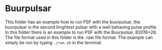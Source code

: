 # Buurpulsar

This folder has an example how to run PSF with the buurpulsar,
the buurpulsar is the second brightest pulsar with a well 
behaving pulse profile. In this folder there is an example
to run PSF with the Buurpulsar, B2016+28. The file format 
used in this folder is the .raw file format. The example
can simply be run by typing `./run.sh` in the terminal.
